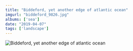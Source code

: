 ```yaml
---
title: "Biddeford, yet another edge of atlantic ocean"
imgurl: "biddeford_9826.jpg"
albums: ['sea']
date: "2019-04-07"
tags: ['landscape']
---
```

![Biddeford, yet another edge of atlantic ocean](https://apfbvvpren.cloudimg.io/width/cdn/n/n/https://raw.githubusercontent.com/wpix/solid-pipix/master/photos/biddeford_9826.jpg)